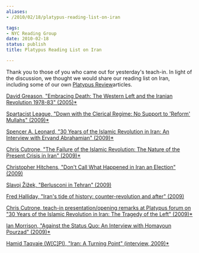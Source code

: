 ```yaml
---
aliases:
- /2010/02/18/platypus-reading-list-on-iran

tags:
- NYC Reading Group
date: 2010-02-18
status: publish
title: Platypus Reading List on Iran

---
```

Thank you to those of you who came out for yesterday's teach-in. In light of the discussion, we thought we would share our reading list on Iran, including some of our own [Platypus Review](category/featured/)articles.

[David Greason, "Embracing Death: The Western Left and the Iranian Revolution 1978-83" (2005)\*](/file/readings/greasondavid_iranleftembracedeath2005.pdf%20)

[Spartacist League, "Down with the Clerical Regime: No Support to 'Reform' Mullahs" (2009)\*](http://www.icl-fi.org/english/wv/939/iran.html)

[Spencer A. Leonard, "30 Years of the Islamic Revolution in Iran: An Interview with Ervand Abrahamian" (2009)\*](/2009/08/23/30-years-islamic-revolution-iran/%20)

[Chris Cutrone, "The Failure of the Islamic Revolution: The Nature of the Present Crisis in Iran" (2009)\*](/2009/08/24/the-failure-of-the-islamic-revolution/)

[Christopher Hitchens, "Don't Call What Happened in Iran an Election" (2009)](http://www.slate.com/id/2220520/%20)

[Slavoj Žižek, "Berlusconi in Tehran" (2009)](http://www.lrb.co.uk/v31/n14/slavoj-Žižek/berlusconi-in-tehran)

[Fred Halliday, "Iran's tide of history: counter-revolution and after" (2009)](http://www.opendemocracy.net/article/iran-s-tide-of-history-counter-revolution-and-after)

[Chris Cutrone, teach-in presentation/opening remarks at Platypus forum on "30 Years of the Islamic Revolution in Iran: The Tragedy of the Left" (2009)\*](/file/readings/cutrone_islamicrevolutionlefttragedy110509.pdf%20)

[Ian Morrison, "Against the Status Quo: An Interview with Homayoun Pourzad" (2009)\*](/2010/01/08/against-the-status-quo-an-interview-with-iranian-trade-unionist-homayoun-pourzad/%20)

[Hamid Taqvaie (W[C]PI), "Iran: A Turning Point" (interview, 2009)\*](http://worker-communistpartyofiran.blogspot.com/2010/01/iran-turning-point.html)

